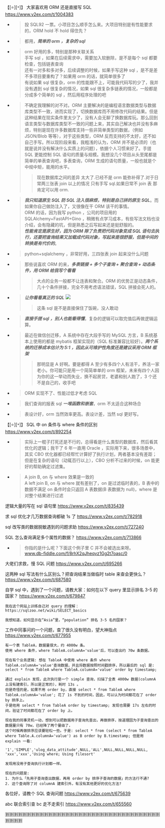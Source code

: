 
【[:star:][`*`]】 大家喜欢用 ORM 还是直接写 SQL https://www.v2ex.com/t/1004383
- > 投 SQL92 一票。小项目怎么顺手怎么来。大项目特别是有性能要求的，ORM hold 不 hold 得住先？
- > 都用，***简单的 orm ，复杂的 sql***
- > orm 好用的多，特别是那种关联关系 <br> 手写 sql ，如果在后续需求中，需要加入软删除，是不是每个 sql 都要检查，包括链表查询 <br> 还有一对多和多对多，后续调整的时候，如果手写这种 sql ，是不是差不多项目要重构了？如果用 orm 的话，就简单很多了 <br> 有说如果 sql 很复杂，orm 的性能跟不上，可能我代码写的少了，我并没有遇到 sql 很复杂的情况，如果 sql 很复杂多链表的情况，一般都是 分成多个简单的 sql ，然后用程序处理的吧
- > 不确定我理解的对不对。ORM 主要解决的是编程语言数据类型与数据库类型不一致，进而实现了，切换数据库而不用修改代码的结果。但是这种结果在现实条件里太少了，没有人会无聊了换数据库玩。那么回到语言类型与数据库类型不一致的问题上来，其实自己解决也并没有多麻烦，特别是现在许多数据库支持一些非简单类型的数据，（例如 JSON/Blob 等等），对于这些类型，ORM 反而支持的不太好，还不如自己手写。所以现阶段来看，我粗浅的认为，ORM 并不是必须的（也就是说并没有解决什么实质上的问题），依据个人习惯来好了。手搓 SQL 更能控制 SQL 语句的质量与规模。我想没几个项目从头至尾都是简单的单表查询吧，多表查询，ORM 生成的语句质量，一般也就是个中规中矩，能用的水平。
  >> 现在数据库之间的差异 太大了.已经不是 orm 能弥补得了.对于日常两三张表 join 以上的情况 只有手写 sql.如果日常不 join 表 那肯定可以用 orm.
- > ***我只知道原生 SQL 防 SQL 注入很麻烦，特别是自己拼的原生 SQL***。而如果你自己做防注入了，又很像在干 ORM 该干的事情。 <br> ORM 的话，因为我写 python ，公司的项目用的 SQLAlchemy+FastAPI+Gino ，稍微有点学习成本，有些写法文档也没介绍，会有隐藏的坑，但是熟悉之后写起来还是挺舒服的。 <br> ***性能肯定是原生好，因为 ORM 除了负责把代码对象变成 SQL 语句去执行，还要把查询结果又加载成代码对象，写起来是很舒服，但是中间的转换是有代价的***。
- > python+sqlalchemy ，非常好用，三四张表 join 起来没什么问题
- > 那些说喜欢 ORM 的来，***多表链接 + 多个子查询 + 聚合查询 + 动态条件，用 ORM 给我写个看看***
  >> 大点的业务一般都不让连表和聚合。ORM 的优势正是动态条件，几十个条件拼接，完全不用考虑语法错误，SQL 拼接会死人的。
- > ***让你看看真正的 SQL*** ![](https://pic.imgdb.cn/item/658e6c03c458853aef6eb1ee.png)
  >> 这条 sql 是不是直接保住了饭碗，没人敢动
- > ***直接手搓 sql ，别人也能看得懂***，复杂的逻辑可以取完值后再做逻辑运算。
- > 最近在做信创迁移，A 系统中存在大段手写的 MySQL 方言，B 系统基本上使用的都是 mybatis 框架实现的（SQL 标准兼容比较好）。***两个系统的迁移成本估计为 5:1 ，因此从可维护性角度还是建议采用 ORM 框架***
  >> 那明显是 A 好啊。要是都得 A 至少有多四个人有活干，养活一家老小。你可能只是用一个简简单单的 orm 框架，未来有四个人因为你的这一举动而失业，换不起房贷，老婆和别人跑了，3 个还不是自己的，收手吧
- > ORM 实现不了、性能过低才考虑 SQL
- > 我们查询的报表 sql ***一堆函数和嵌套***，orm 不太适合这种场合
- > 表设计好，orm 当然效率更高。表设计差，当然 sql 更好写。

【[:star:][`*`]】 SQL 中 on 条件与 where 条件的区别 https://www.v2ex.com/t/892254
- > 实际上一棍子打死还是不行的，总得看是什么类型的数据库，然后看其优化的逻辑；我干了 6 年一直用 Oracle ，实际用下来，很多场景中，其实 CBO 优化器都已经帮忙计算好了执行计划，两者基本没有差距；但是在复杂的语句（动辄百行以上），CBO 分析不过来的时候，on 能更好的帮助确定过滤集。
- > A join B, on 与 where 效果是一致的 <br> A left join B, on 与 where 就有差别了，on 是过滤临时表的，B 表中的数据不满足 on 条件时会只返回 A 表数据(B 表数据为 null)，where 是对整个结果进行过滤

逻辑大量的写在 sql 语句里 https://www.v2ex.com/t/835439

求 sql 优化才几万数据查询都破 1s 了 https://www.v2ex.com/t/782918

sql 改写类的数据脱敏遇到的问题求助 https://www.v2ex.com/t/727240

SQL 怎么查询满足多个属性的数据？ https://www.v2ex.com/t/713866
- > 你指的是什么呢？下面这个例子里 C 并不会被选出来呀。 <br> www.db-fiddle.com/f/8rhX2qJheqvz1Gg2t7oasc/0

大佬们求救，慢 SQL 问题 https://www.v2ex.com/t/695266

这两种 sql 写法有什么区别么？把查询结果当做临时 table 来查会更快么？ https://www.v2ex.com/t/687580

自学 sql 中，遇到了一个问题，请教大家：如何在以下 query 里显示排名 3-5 的国家？ https://www.v2ex.com/t/679847
```console
我在这个网站上训练自己对 query 的理解：
https://sqlzoo.net/wiki/SELECT_basics

我想知道，如何显示在“Asia”里，“population” 排名 3-5 名的国家？
```

工作中同事问的一个问题，查了很久没有明白，望大神指点 https://www.v2ex.com/t/677955
```console
有一个表 TableA，数据量很大，约 4000w 条。
使用 where 条件，where TableA.columnA='value'后，可以查出约 70w 条数据。

现在有个业务逻辑: 想在 TableA 中使用 where 条件 where TableA.columnA='value'查询数据，并且将数据按照时间戳排序，所以最后的 sql 是:
select * from TableA where TableA.columnA='value' order by timestamp;

通过 explain 发现，此次执行是一个 simple 查询，扫描了全表 4000w 数据(columnA 上没有建索引，所以是正常的)，耗时 13s 。
但是奇怪的是，如果不用 order by，直接 select * from TableA where TableA.columnA='value'; 花了 1s 不到的时间，因此，可以认为时间都花在了 order by 排序上。
于是他用 select * from TableA order by timestamp; 发现也需要 17s 左右的时间，验证了时间都花在了 order by 上。

现在我的同事灵机一动，想到可以把数据用子查询先查出，再做排序，按道理因为子查询查出的数据量只有 70w，已经降了两个量级了，
这个时候再做排序应该要轻松一些。于是: select * from (select * from TableA where Table.A.columnA='value') as B order by B.timestamp; 但是用 explain 一看:

'1','SIMPLE','ulog_data_attitude',NULL,'ALL',NULL,NULL,NULL,NULL, 'xxx','xxx','Using where; Using filesort'

发现用没用子查询执行计划都一样。

现在的问题是:
1. 为什么「先用子查询查出数据，再用 order by 排序子查询的数据」的方法行不通?
2. 这个查询除了对 columnA 建索引外，有没有其他更好的优化方法?
```

各位好，请教个 SQL 查询问题 https://www.v2ex.com/t/675639

abc 联合索引查 bc 走不走索引 https://www.v2ex.com/t/655560

:u5272::u5272::u5272::u5272::u5272::u5272::u5272::u5272::u5272::u5272::u5272::u5272::u5272::u5272::u5272::u5272::u5272::u5272::u5272::u5272::u5272::u5272::u5272::u5272::u5272::u5272::u5272::u5272::u5272::u5272::u5272::u5272::u5272::u5272::u5272::u5272::u5272::u5272::u5272::u5272:
